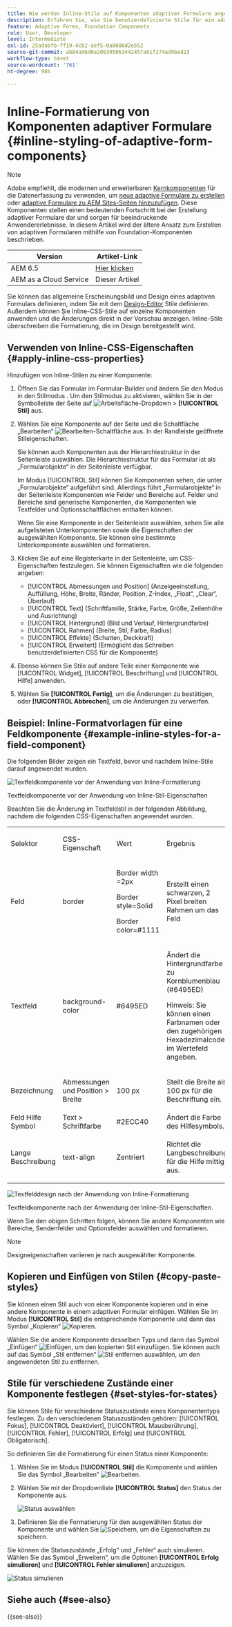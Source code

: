 ```yaml
---
title: Wie werden Inline-Stile auf Komponenten adaptiver Formulare angewendet?
description: Erfahren Sie, wie Sie benutzerdefinierte Stile für ein adaptives Formular und für einzelne Komponenten auch Inline-CSS-Eigenschaften anwenden können.
feature: Adaptive Forms, Foundation Components
role: User, Developer
level: Intermediate
exl-id: 25adabfb-ff19-4cb2-aef5-0a8086d2e552
source-git-commit: ab84a96d0e206395063442457a61f274ad9bed23
workflow-type: tm+mt
source-wordcount: '761'
ht-degree: 98%

---
```


# Inline-Formatierung von Komponenten adaptiver Formulare {#inline-styling-of-adaptive-form-components}

>[!NOTE]
>
> Adobe empfiehlt, die modernen und erweiterbaren [Kernkomponenten](https://experienceleague.adobe.com/docs/experience-manager-core-components/using/adaptive-forms/introduction.html?lang=de) für die Datenerfassung zu verwenden, um [neue adaptive Formulare zu erstellen](/help/forms/creating-adaptive-form-core-components.md) oder [adaptive Formulare zu AEM Sites-Seiten hinzuzufügen](/help/forms/create-or-add-an-adaptive-form-to-aem-sites-page.md). Diese Komponenten stellen einen bedeutenden Fortschritt bei der Erstellung adaptiver Formulare dar und sorgen für beeindruckende Anwendererlebnisse. In diesem Artikel wird der ältere Ansatz zum Erstellen von adaptiven Formularen mithilfe von Foundation-Komponenten beschrieben.

| Version | Artikel-Link |
| -------- | ---------------------------- |
| AEM 6.5 | [Hier klicken](https://experienceleague.adobe.com/docs/experience-manager-65/forms/adaptive-forms-basic-authoring/inline-style-adaptive-forms.html?lang=de) |
| AEM as a Cloud Service | Dieser Artikel |

Sie können das allgemeine Erscheinungsbild und Design eines adaptiven Formulars definieren, indem Sie mit dem [Design-Editor](themes.md) Stile definieren. Außerdem können Sie Inline-CSS-Stile auf einzelne Komponenten anwenden und die Änderungen direkt in der Vorschau anzeigen. Inline-Stile überschreiben die Formatierung, die im Design bereitgestellt wird.

## Verwenden von Inline-CSS-Eigenschaften {#apply-inline-css-properties}

Hinzufügen von Inline-Stilen zu einer Komponente:

1. Öffnen Sie das Formular im Formular-Builder und ändern Sie den Modus in den Stilmodus . Um den Stilmodus zu aktivieren, wählen Sie in der Symbolleiste der Seite auf ![Arbeitsfläche-Dropdown](assets/Smock_ChevronDown.svg) > **[!UICONTROL Stil]** aus.
1. Wählen Sie eine Komponente auf der Seite und die Schaltfläche „Bearbeiten“ ![Bearbeiten-Schaltfläche](assets/edit.svg) aus. In der Randleiste geöffnete Stileigenschaften.

   Sie können auch Komponenten aus der Hierarchiestruktur in der Seitenleiste auswählen. Die Hierarchiestruktur für das Formular ist als „Formularobjekte“ in der Seitenleiste verfügbar.

   Im Modus [!UICONTROL Stil] können Sie Komponenten sehen, die unter „Formularobjekte“ aufgeführt sind. Allerdings führt „Formularobjekte“ in der Seitenleiste Komponenten wie Felder und Bereiche auf. Felder und Bereiche sind generische Komponenten, die Komponenten wie Textfelder und Optionsschaltflächen enthalten können.

   Wenn Sie eine Komponente in der Seitenleiste auswählen, sehen Sie alle aufgelisteten Unterkomponenten sowie die Eigenschaften der ausgewählten Komponente. Sie können eine bestimmte Unterkomponente auswählen und formatieren.

1. Klicken Sie auf eine Registerkarte in der Seitenleiste, um CSS-Eigenschaften festzulegen. Sie können Eigenschaften wie die folgenden angeben:

   * [!UICONTROL Abmessungen und Position] (Anzeigeeinstellung, Auffüllung, Höhe, Breite, Ränder, Position, Z-Index, „Float“, „Clear“, Überlauf)
   * [!UICONTROL Text] (Schriftfamilie, Stärke, Farbe, Größe, Zeilenhöhe und Ausrichtung)
   * [!UICONTROL Hintergrund] (Bild und Verlauf, Hintergrundfarbe)
   * [!UICONTROL Rahmen] (Breite, Stil, Farbe, Radius)
   * [!UICONTROL Effekte] (Schatten, Deckkraft)
   * [!UICONTROL Erweitert] (Ermöglicht das Schreiben benutzerdefinierten CSS für die Komponente)

1. Ebenso können Sie Stile auf andere Teile einer Komponente wie [!UICONTROL Widget], [!UICONTROL Beschriftung] und [!UICONTROL Hilfe] anwenden.
1. Wählen Sie **[!UICONTROL Fertig]**, um die Änderungen zu bestätigen, oder **[!UICONTROL Abbrechen]**, um die Änderungen zu verwerfen.

## Beispiel: Inline-Formatvorlagen für eine Feldkomponente {#example-inline-styles-for-a-field-component}

Die folgenden Bilder zeigen ein Textfeld, bevor und nachdem Inline-Stile darauf angewendet wurden.

![Textfeldkomponente vor der Anwendung von Inline-Formatierung](assets/no-style.png)

Textfeldkomponente vor der Anwendung von Inline-Stil-Eigenschaften

Beachten Sie die Änderung im Textfeldstil in der folgenden Abbildung, nachdem die folgenden CSS-Eigenschaften angewendet wurden.

<table>
 <tbody>
  <tr>
   <td><p>Selektor</p> </td>
   <td><p>CSS-Eigenschaft</p> </td>
   <td><p>Wert</p> </td>
   <td><p>Ergebnis</p> </td>
  </tr>
  <tr>
   <td><p>Feld</p> </td>
   <td><p>border</p> </td>
   <td><p>Border width =2px</p> <p>Border style=Solid</p> <p>Border color=#1111</p> </td>
   <td><p>Erstellt einen schwarzen, 2 Pixel breiten Rahmen um das Feld</p> </td>
  </tr>
  <tr>
   <td><p>Textfeld</p> </td>
   <td><p>background-color</p> </td>
   <td><p>#6495ED</p> </td>
   <td><p>Ändert die Hintergrundfarbe zu Kornblumenblau (#6495ED)</p> <p>Hinweis: Sie können einen Farbnamen oder den zugehörigen Hexadezimalcode im Wertefeld angeben.</p> </td>
  </tr>
  <tr>
   <td><p>Bezeichnung</p> </td>
   <td><p>Abmessungen und Position &gt; Breite</p> </td>
   <td><p>100 px</p> </td>
   <td><p>Stellt die Breite als 100 px für die Beschriftung ein.</p> </td>
  </tr>
  <tr>
   <td>Feld Hilfe Symbol</td>
   <td>Text &gt; Schriftfarbe</td>
   <td>#2ECC40</td>
   <td>Ändert die Farbe des Hilfesymbols.</td>
  </tr>
  <tr>
   <td><p>Lange Beschreibung</p> </td>
   <td><p>text-align</p> </td>
   <td><p>Zentriert</p> </td>
   <td><p>Richtet die Langbeschreibung für die Hilfe mittig aus.</p> </td>
  </tr>
 </tbody>
</table>

![Textfelddesign nach der Anwendung von Inline-Formatierung](assets/applied-style.png)

Textfeldkomponente nach der Anwendung der Inline-Stil-Eigenschaften.

Wenn Sie den obigen Schritten folgen, können Sie andere Komponenten wie Bereiche, Sendenfelder und Optionsfelder auswählen und formatieren.

>[!NOTE]
>
>Designeigenschaften variieren je nach ausgewählter Komponente.

## Kopieren und Einfügen von Stilen {#copy-paste-styles}

Sie können einen Stil auch von einer Komponente kopieren und in eine andere Komponente in einem adaptiven Formular einfügen. Wählen Sie im Modus **[!UICONTROL Stil]** die entsprechende Komponente und dann das Symbol „Kopieren“ ![Kopieren](assets/property-copy-icon.svg).

Wählen Sie die andere Komponente desselben Typs und dann das Symbol „Einfügen“ ![Einfügen](assets/Smock_Paste_18_N.svg), um den kopierten Stil einzufügen. Sie können auch auf das Symbol „Stil entfernen“ ![Stil entfernen](assets/clear-style-icon.svg) auswählen, um den angewendeten Stil zu entfernen.

## Stile für verschiedene Zustände einer Komponente festlegen {#set-styles-for-states}

Sie können Stile für verschiedene Statuszustände eines Komponententyps festlegen. Zu den verschiedenen Statuszuständen gehören: [!UICONTROL Fokus], [!UICONTROL Deaktiviert], [!UICONTROL Mausberührung], [!UICONTROL Fehler], [!UICONTROL Erfolg] und [!UICONTROL Obligatorisch].

So definieren Sie die Formatierung für einen Status einer Komponente:

1. Wählen Sie im Modus **[!UICONTROL Stil]** die Komponente und wählen Sie das Symbol „Bearbeiten“ ![Bearbeiten](assets/Smock_Edit_18_N.svg).

1. Wählen Sie mit der Dropdownliste **[!UICONTROL Status]** den Status der Komponente aus.

   ![Status auswählen](assets/select-state.png)

1. Definieren Sie die Formatierung für den ausgewählten Status der Komponente und wählen Sie ![Speichern](assets/save_icon.svg), um die Eigenschaften zu speichern.

Sie können die Statuszustände „Erfolg“ und „Fehler“ auch simulieren. Wählen Sie das Symbol „Erweitern“, um die Optionen **[!UICONTROL Erfolg simulieren]** und **[!UICONTROL Fehler simulieren]** anzuzeigen.

![Status simulieren](assets/simulate-states.png)


## Siehe auch {#see-also}

{{see-also}}


<!--

>[!MORELIKETHIS]
>
>* [Use themes in Adaptive Form Core Components ](/help/forms/using-themes-in-core-components.md)

-->